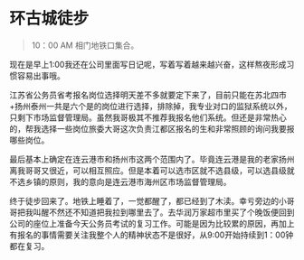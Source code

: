 # 环古城徒步

> 10：00 AM 相门地铁口集合。

现在是早上1:00我还在公司里面写日记呢，写着写着越来越兴奋，这样熬夜形成习惯容易出事哦。

江苏省公务员省考报名岗位选择明天差不多就要定下来了，目前只能在苏北四市+扬州泰州一共是六个是的岗位进行选择，排除掉，我专业对口的监狱系统以外，只剩下市场监督管理局。虽然我哥极其不推荐我报名他们系统。但还是非常热心的，帮我选择一些岗位旅委大哥这次负责江都区报名的生和非常照顾的询问我要报哪些岗位。

最后基本上确定在连云港市和扬州市这两个范围内了。毕竟连云港是我的老家扬州离我哥哥又很近，可以相互照应。但是本着可以选市区就不选县级，可以选县级就不选乡镇的原则，我的意向是连云港市海州区市场监督管理局。

终于徒步回来了。地铁上睡着了，一觉都醒了，都已经到了木渎。幸亏旁边的小哥哥把我叫醒不然还不知道把我拉到哪里去了。去华润万家超市里买了个晚饭便回到公司的座位上准备今天公务员考试的复习工作。可能是因为比较累的原因，再加上有报名的事情需要关注我整个人的精神状态不是很好，从9:00开始持续到1：00钟都在复习。



